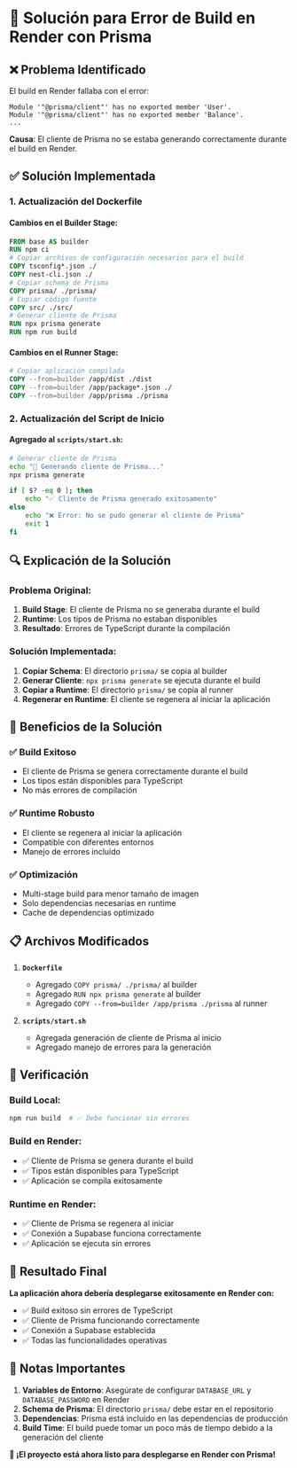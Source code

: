 # 🔧 Solución para Error de Build en Render con Prisma

## ❌ **Problema Identificado**

El build en Render fallaba con el error:
```
Module '"@prisma/client"' has no exported member 'User'.
Module '"@prisma/client"' has no exported member 'Balance'.
...
```

**Causa**: El cliente de Prisma no se estaba generando correctamente durante el build en Render.

## ✅ **Solución Implementada**

### **1. Actualización del Dockerfile**

#### **Cambios en el Builder Stage:**
```dockerfile
FROM base AS builder
RUN npm ci
# Copiar archivos de configuración necesarios para el build
COPY tsconfig*.json ./
COPY nest-cli.json ./
# Copiar schema de Prisma
COPY prisma/ ./prisma/
# Copiar código fuente
COPY src/ ./src/
# Generar cliente de Prisma
RUN npx prisma generate
RUN npm run build
```

#### **Cambios en el Runner Stage:**
```dockerfile
# Copiar aplicación compilada
COPY --from=builder /app/dist ./dist
COPY --from=builder /app/package*.json ./
COPY --from=builder /app/prisma ./prisma
```

### **2. Actualización del Script de Inicio**

#### **Agregado al `scripts/start.sh`:**
```bash
# Generar cliente de Prisma
echo "🔧 Generando cliente de Prisma..."
npx prisma generate

if [ $? -eq 0 ]; then
    echo "✅ Cliente de Prisma generado exitosamente"
else
    echo "❌ Error: No se pudo generar el cliente de Prisma"
    exit 1
fi
```

## 🔍 **Explicación de la Solución**

### **Problema Original:**
1. **Build Stage**: El cliente de Prisma no se generaba durante el build
2. **Runtime**: Los tipos de Prisma no estaban disponibles
3. **Resultado**: Errores de TypeScript durante la compilación

### **Solución Implementada:**
1. **Copiar Schema**: El directorio `prisma/` se copia al builder
2. **Generar Cliente**: `npx prisma generate` se ejecuta durante el build
3. **Copiar a Runtime**: El directorio `prisma/` se copia al runner
4. **Regenerar en Runtime**: El cliente se regenera al iniciar la aplicación

## 🚀 **Beneficios de la Solución**

### ✅ **Build Exitoso**
- El cliente de Prisma se genera correctamente durante el build
- Los tipos están disponibles para TypeScript
- No más errores de compilación

### ✅ **Runtime Robusto**
- El cliente se regenera al iniciar la aplicación
- Compatible con diferentes entornos
- Manejo de errores incluido

### ✅ **Optimización**
- Multi-stage build para menor tamaño de imagen
- Solo dependencias necesarias en runtime
- Cache de dependencias optimizado

## 📋 **Archivos Modificados**

1. **`Dockerfile`**
   - Agregado `COPY prisma/ ./prisma/` al builder
   - Agregado `RUN npx prisma generate` al builder
   - Agregado `COPY --from=builder /app/prisma ./prisma` al runner

2. **`scripts/start.sh`**
   - Agregada generación de cliente de Prisma al inicio
   - Agregado manejo de errores para la generación

## 🧪 **Verificación**

### **Build Local:**
```bash
npm run build  # ✅ Debe funcionar sin errores
```

### **Build en Render:**
- ✅ Cliente de Prisma se genera durante el build
- ✅ Tipos están disponibles para TypeScript
- ✅ Aplicación se compila exitosamente

### **Runtime en Render:**
- ✅ Cliente de Prisma se regenera al iniciar
- ✅ Conexión a Supabase funciona correctamente
- ✅ Aplicación se ejecuta sin errores

## 🎯 **Resultado Final**

**La aplicación ahora debería desplegarse exitosamente en Render con:**
- ✅ Build exitoso sin errores de TypeScript
- ✅ Cliente de Prisma funcionando correctamente
- ✅ Conexión a Supabase establecida
- ✅ Todas las funcionalidades operativas

## 📝 **Notas Importantes**

1. **Variables de Entorno**: Asegúrate de configurar `DATABASE_URL` y `DATABASE_PASSWORD` en Render
2. **Schema de Prisma**: El directorio `prisma/` debe estar en el repositorio
3. **Dependencias**: Prisma está incluido en las dependencias de producción
4. **Build Time**: El build puede tomar un poco más de tiempo debido a la generación del cliente

**🚀 ¡El proyecto está ahora listo para desplegarse en Render con Prisma!**
